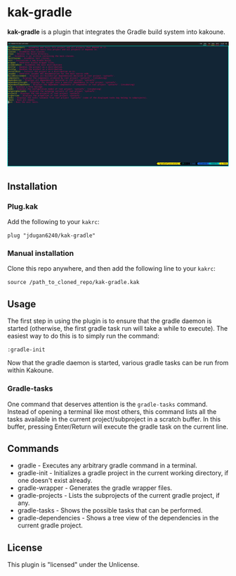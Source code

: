 # kak-gradle 

**kak-gradle** is a plugin that integrates the Gradle build system into kakoune.

![](screenshot.png)

## Installation

### Plug.kak

Add the following to your `kakrc`:

```
plug "jdugan6240/kak-gradle"
```

### Manual installation

Clone this repo anywhere, and then add the following line to your `kakrc`:

```
source /path_to_cloned_repo/kak-gradle.kak
```

## Usage

The first step in using the plugin is to ensure that the gradle daemon is started
(otherwise, the first gradle task run will take a while to execute). The easiest way to
do this is to simply run the command:

```
:gradle-init
```

Now that the gradle daemon is started, various gradle tasks can be run from within Kakoune.

### Gradle-tasks

One command that deserves attention is the `gradle-tasks` command. Instead of opening a terminal
like most others, this command lists all the tasks available in the current project/subproject
in a scratch buffer. In this buffer, pressing Enter/Return will execute the gradle task on
the current line.

## Commands

- gradle - Executes any arbitrary gradle command in a terminal.
- gradle-init - Initializes a gradle project in the current working directory, if one doesn't exist already.
- gradle-wrapper - Generates the gradle wrapper files.
- gradle-projects - Lists the subprojects of the current gradle project, if any.
- gradle-tasks - Shows the possible tasks that can be performed.
- gradle-dependencies - Shows a tree view of the dependencies in the current gradle project. 


## License

This plugin is "licensed" under the Unlicense.
